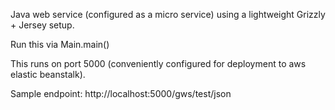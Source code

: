 Java web service (configured as a micro service) using a lightweight Grizzly + Jersey setup.

Run this via Main.main()

This runs on port 5000 (conveniently configured for deployment to aws elastic beanstalk).

Sample endpoint: http://localhost:5000/gws/test/json
